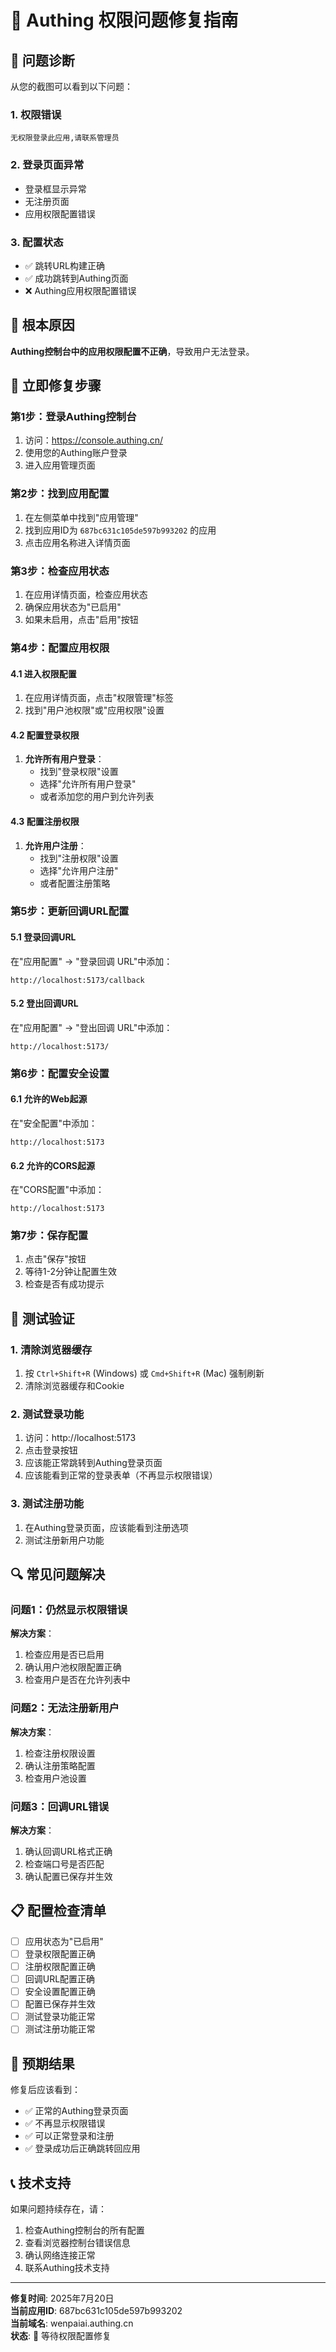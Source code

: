 # 🚨 Authing 权限问题修复指南

## 🎯 问题诊断

从您的截图可以看到以下问题：

### 1. 权限错误
```
无权限登录此应用,请联系管理员
```

### 2. 登录页面异常
- 登录框显示异常
- 无注册页面
- 应用权限配置错误

### 3. 配置状态
- ✅ 跳转URL构建正确
- ✅ 成功跳转到Authing页面
- ❌ Authing应用权限配置错误

## 🔧 根本原因

**Authing控制台中的应用权限配置不正确**，导致用户无法登录。

## 🚀 立即修复步骤

### 第1步：登录Authing控制台

1. 访问：https://console.authing.cn/
2. 使用您的Authing账户登录
3. 进入应用管理页面

### 第2步：找到应用配置

1. 在左侧菜单中找到"应用管理"
2. 找到应用ID为 `687bc631c105de597b993202` 的应用
3. 点击应用名称进入详情页面

### 第3步：检查应用状态

1. 在应用详情页面，检查应用状态
2. 确保应用状态为"已启用"
3. 如果未启用，点击"启用"按钮

### 第4步：配置应用权限

#### 4.1 进入权限配置
1. 在应用详情页面，点击"权限管理"标签
2. 找到"用户池权限"或"应用权限"设置

#### 4.2 配置登录权限
1. **允许所有用户登录**：
   - 找到"登录权限"设置
   - 选择"允许所有用户登录"
   - 或者添加您的用户到允许列表

#### 4.3 配置注册权限
1. **允许用户注册**：
   - 找到"注册权限"设置
   - 选择"允许用户注册"
   - 或者配置注册策略

### 第5步：更新回调URL配置

#### 5.1 登录回调URL
在"应用配置" → "登录回调 URL"中添加：
```
http://localhost:5173/callback
```

#### 5.2 登出回调URL
在"应用配置" → "登出回调 URL"中添加：
```
http://localhost:5173/
```

### 第6步：配置安全设置

#### 6.1 允许的Web起源
在"安全配置"中添加：
```
http://localhost:5173
```

#### 6.2 允许的CORS起源
在"CORS配置"中添加：
```
http://localhost:5173
```

### 第7步：保存配置

1. 点击"保存"按钮
2. 等待1-2分钟让配置生效
3. 检查是否有成功提示

## 🧪 测试验证

### 1. 清除浏览器缓存
1. 按 `Ctrl+Shift+R` (Windows) 或 `Cmd+Shift+R` (Mac) 强制刷新
2. 清除浏览器缓存和Cookie

### 2. 测试登录功能
1. 访问：http://localhost:5173
2. 点击登录按钮
3. 应该能正常跳转到Authing登录页面
4. 应该能看到正常的登录表单（不再显示权限错误）

### 3. 测试注册功能
1. 在Authing登录页面，应该能看到注册选项
2. 测试注册新用户功能

## 🔍 常见问题解决

### 问题1：仍然显示权限错误
**解决方案**：
1. 检查应用是否已启用
2. 确认用户池权限配置正确
3. 检查用户是否在允许列表中

### 问题2：无法注册新用户
**解决方案**：
1. 检查注册权限设置
2. 确认注册策略配置
3. 检查用户池设置

### 问题3：回调URL错误
**解决方案**：
1. 确认回调URL格式正确
2. 检查端口号是否匹配
3. 确认配置已保存并生效

## 📋 配置检查清单

- [ ] 应用状态为"已启用"
- [ ] 登录权限配置正确
- [ ] 注册权限配置正确
- [ ] 回调URL配置正确
- [ ] 安全设置配置正确
- [ ] 配置已保存并生效
- [ ] 测试登录功能正常
- [ ] 测试注册功能正常

## 🎯 预期结果

修复后应该看到：
- ✅ 正常的Authing登录页面
- ✅ 不再显示权限错误
- ✅ 可以正常登录和注册
- ✅ 登录成功后正确跳转回应用

## 📞 技术支持

如果问题持续存在，请：
1. 检查Authing控制台的所有配置
2. 查看浏览器控制台错误信息
3. 确认网络连接正常
4. 联系Authing技术支持

---

**修复时间**: 2025年7月20日  
**当前应用ID**: 687bc631c105de597b993202  
**当前域名**: wenpaiai.authing.cn  
**状态**: 🔧 等待权限配置修复 